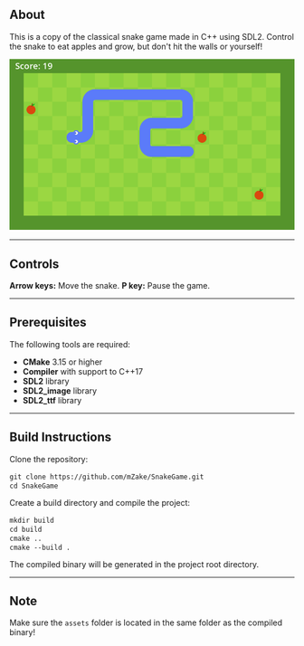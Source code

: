 ## About
This is a copy of the classical snake game made in C++ using SDL2.
Control the snake to eat apples and grow, but don't hit the walls or yourself!

![Image](images/Screenshot.PNG)

---

## Controls
**Arrow keys:** Move the snake.
**P key:** Pause the game.

---

## Prerequisites
The following tools are required:
- **CMake** 3.15 or higher
- **Compiler** with support to C++17
- **SDL2** library
- **SDL2_image** library
- **SDL2_ttf** library

---

## Build Instructions
Clone the repository:
```
git clone https://github.com/mZake/SnakeGame.git
cd SnakeGame
```

Create a build directory and compile the project:
```
mkdir build
cd build
cmake ..
cmake --build .
```

The compiled binary will be generated in the project root directory.

---

## Note
Make sure the `assets` folder is located in the same folder as the compiled binary!
